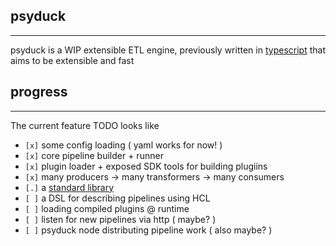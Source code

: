 ## psyduck
---
psyduck is a WIP extensible ETL engine, previously written in [typescript](https://github.com/gastrodon/psyduck/tree/archive/psyduck-typescript)
that aims to be extensible and fast

## progress
---
The current feature TODO looks like

- `[x]` some config loading ( yaml works for now! )
- `[x]` core pipeline builder + runner
- `[x]` plugin loader + exposed SDK tools for building plugiins
- `[x]` many producers -> many transformers -> many consumers
- `[.]` a [standard library](https://github.com/gastrodon/psyduck-std)
- `[ ]` a DSL for describing pipelines using HCL
- `[ ]` loading compiled plugins @ runtime
- `[ ]` listen for new pipelines via http ( maybe? )
- `[ ]` psyduck node distributing pipeline work ( also maybe? )
